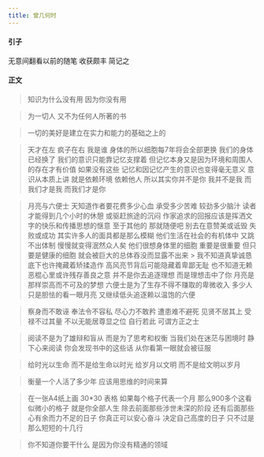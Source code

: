 ```yaml
---
title: 曾几何时
---
```

#### 引子 

无意间翻看以前的随笔 收获颇丰  简记之

#### 正文

> 知识为什么没有用 因为你没有用

> 为一切人 又不为任何人所著的书

> 一切的美好是建立在实力和能力的基础之上的

> 天才在左 疯子在右 
> 我是谁 
> 身体的所以细胞每7年将会全部更换 我们的身体已经换了 我们的意识只能靠记忆支撑着 但记忆本身又是因为环境和周围人的存在才有价值 如果没有这些 记忆和因记忆产生的意识也变得毫无意义 意识从本质上讲 就是依赖环境 依赖他人 所以其实你并不是你 我并不是我 而我们才是我 而我们才是你      


> 月亮与六便士
> 天知道作者要花费多少心血 承受多少苦难 较劲多少脑汁 读者才能得到几个小时的休憩 或驱赶旅途的沉闷
> 作家追求的回报应该是挥洒文字的快乐和传播思想的惬意 至于其他的 那就随便吧 别去在意赞美或诋毁 失败或成功
> 其实许多人的面具都是那么模糊 他们生活在社会的有机体中 又跳不出体制 慢慢就变得泯然众人矣 他们很想身体里的细胞 重要是很重要 但只要是健康的细胞 就会被巨大的总体吞没而显露不出来 > 我不知道真挚诚恳底下也许掩藏着矫揉造作 高风亮节背后可能隐藏着卑鄙无耻 也不知道无赖恶棍心里或许残存善良之意
> 并不是你去追逐理想 而是理想击中了你
> 月亮是那样崇高而不可及的梦想 六便士是为了生存不得不赚取的卑微收入 多少人只是胆怯的看一眼月亮 又继续低头追逐赖以温饱的六便

> 察身而不敢诬
> 奉法令不容私
> 尽心力不敢矜
> 遭患难不避死
> 见贤不居其上
> 受禄不过其量
> 不以无能居尊显之位
> 自行若此
> 可谓方正之士


> 阅读不是为了雄辩和盲从 而是为了思考和权衡 当我们处在迷茫与困境时 静下心来阅读 你会发现书中的这些话 从你看第一眼就会被征服

> 给时光以生命 而不是给生命以时光
> 给岁月以文明 而不是给文明以岁月

> 衡量一个人活了多少年 应该用思维的时间来算

> 在一张A4纸上画 30\*30 表格
> 如果每个格子代表一个月
> 那么900多个这看似微小的格子 就是你全部人生
> 除去前面那些涉世未深的阶段
> 还有后面那些心有余而力不足的日子
> 你真正可以安心奋斗 决定自己高度的日子
> 只不过是那么短短的十几行

> 你不知道你要干什么  是因为你没有精通的领域